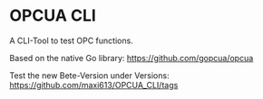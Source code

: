 # OPCUA CLI
A CLI-Tool to test OPC functions. 

Based on the native Go library: https://github.com/gopcua/opcua

Test the new Bete-Version under Versions: https://github.com/maxi613/OPCUA_CLI/tags
